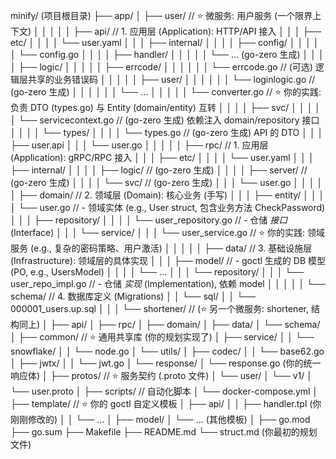 minify/ (项目根目录)
├── app/
│   ├── user/                   // ⭐ 微服务: 用户服务 (一个限界上下文)
│   │   │
│   │   ├── api/                // 1. 应用层 (Application): HTTP/API 接入
│   │   │   ├── etc/
│   │   │   │   └── user.yaml
│   │   │   ├── internal/
│   │   │   │   ├── config/
│   │   │   │   │   └── config.go
│   │   │   │   ├── handler/
│   │   │   │   │   └── ... (go-zero 生成)
│   │   │   │   ├── logic/
│   │   │   │   │   ├── errcode/
│   │   │   │   │   │   └── errcode.go          // (可选) 逻辑层共享的业务错误码
│   │   │   │   │   ├── user/
│   │   │   │   │   │   └── loginlogic.go       // (go-zero 生成)
│   │   │   │   │   │   └── ...
│   │   │   │   │   └── converter.go        // ⭐ 你的实践: 负责 DTO (types.go) 与 Entity (domain/entity) 互转
│   │   │   │   ├── svc/
│   │   │   │   │   └── servicecontext.go   // (go-zero 生成) 依赖注入 domain/repository 接口
│   │   │   │   └── types/
│   │   │   │       └── types.go            // (go-zero 生成) API 的 DTO
│   │   │   ├── user.api
│   │   │   └── user.go
│   │   │
│   │   ├── rpc/                // 1. 应用层 (Application): gRPC/RPC 接入
│   │   │   ├── etc/
│   │   │   │   └── user.yaml
│   │   │   ├── internal/
│   │   │   │   ├── logic/      // (go-zero 生成)
│   │   │   │   ├── server/     // (go-zero 生成)
│   │   │   │   └── svc/        // (go-zero 生成)
│   │   │   └── user.go
│   │   │
│   │   ├── domain/             // 2. 领域层 (Domain): 核心业务 (手写)
│   │   │   ├── entity/
│   │   │   │   └── user.go     //    - 领域实体 (e.g., User struct, 包含业务方法 CheckPassword)
│   │   │   ├── repository/
│   │   │   │   └── user_repository.go //    - 仓储 *接口* (Interface)
│   │   │   └── service/
│   │   │       └── user_service.go    // ⭐ 你的实践: 领域服务 (e.g., 复杂的密码策略、用户激活)
│   │   │
│   │   ├── data/               // 3. 基础设施层 (Infrastructure): 领域层的具体实现
│   │   │   ├── model/          //    - goctl 生成的 DB 模型 (PO, e.g., UsersModel)
│   │   │   │   └── ...
│   │   │   └── repository/
│   │   │       └── user_repo_impl.go //    - 仓储 *实现* (Implementation), 依赖 model
│   │   │
│   │   └── schema/             // 4. 数据库定义 (Migrations)
│   │       └── sql/
│   │           └── 000001_users.up.sql
│   │
│   └── shortener/              // (⭐ 另一个微服务: shortener, 结构同上)
│       ├── api/
│       ├── rpc/
│       ├── domain/
│       ├── data/
│       └── schema/
│
├── common/                     // ⭐ 通用共享库 (你的规划实现了)
│   ├── service/
│   │   └── snowflake/
│   │       └── node.go
│   └── utils/
│       ├── codec/
│       │   └── base62.go
│       ├── jwtx/
│       │   └── jwt.go
│       └── response/
│           └── response.go     (你的统一响应体)
│
├── protos/                     // ⭐ 服务契约 (.proto 文件)
│   └── user/
│       └── v1/
│           └── user.proto
│
├── scripts/                    // 自动化脚本
│   └── docker-compose.yml
│
├── template/                   // ⭐ 你的 goctl 自定义模板
│   ├── api/
│   │   ├── handler.tpl         (你刚刚修改的)
│   │   └── ...
│   ├── model/
│   └── ... (其他模板)
│
├── go.mod
├── go.sum
├── Makefile
├── README.md
└── struct.md                   (你最初的规划文件)